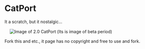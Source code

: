 # CatPort
It a scratch, but it nostalgic...

 ㅤ
![Image of 2.0 CatPort](https://iimg.su/s/07/UElyefyyNqdXRNyZmB5Bf7AkaruDoTM0AYDK1uSy.png) (Its is image of beta period)
 ㅤ

Fork this and etc., it page has no copyright and free to use and fork.
